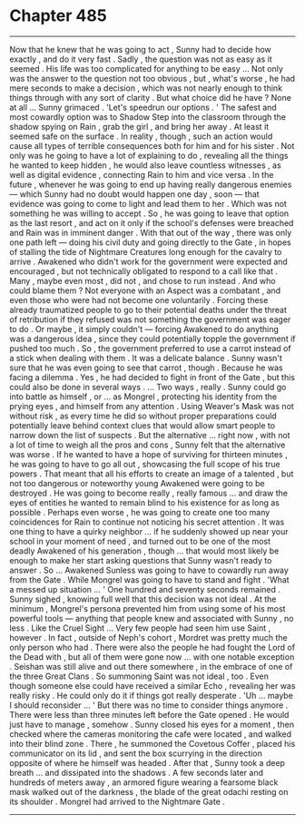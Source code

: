 
# Chapter 485


---

Now that he knew that he was going to act , Sunny had to decide how exactly , and do it very fast .
Sadly , the question was not as easy as it seemed .
His life was too complicated for anything to be easy …
Not only was the answer to the question not too obvious , but , what's worse , he had mere seconds to make a decision , which was not nearly enough to think things through with any sort of clarity .
But what choice did he have ? None at all ...
Sunny grimaced .
'Let's speedrun our options . '
The safest and most cowardly option was to Shadow Step into the classroom through the shadow spying on Rain , grab the girl , and bring her away .
At least it seemed safe on the surface .
In reality , though , such an action would cause all types of terrible consequences both for him and for his sister . Not only was he going to have a lot of explaining to do , revealing all the things he wanted to keep hidden , he would also leave countless witnesses , as well as digital evidence , connecting Rain to him and vice versa .
In the future , whenever he was going to end up having really dangerous enemies — which Sunny had no doubt would happen one day , soon — that evidence was going to come to light and lead them to her . Which was not something he was willing to accept .
So , he was going to leave that option as the last resort , and act on it only if the school's defenses were breached and Rain was in imminent danger .
With that out of the way , there was only one path left — doing his civil duty and going directly to the Gate , in hopes of stalling the tide of Nightmare Creatures long enough for the cavalry to arrive .
Awakened who didn't work for the government were expected and encouraged , but not technically obligated to respond to a call like that . Many , maybe even most , did not , and chose to run instead . And who could blame them ? Not everyone with an Aspect was a combatant , and even those who were had not become one voluntarily .
Forcing these already traumatized people to go to their potential deaths under the threat of retribution if they refused was not something the government was eager to do . Or maybe , it simply couldn't — forcing Awakened to do anything was a dangerous idea , since they could potentially topple the government if pushed too much .
So , the government preferred to use a carrot instead of a stick when dealing with them . It was a delicate balance .
Sunny wasn't sure that he was even going to see that carrot , though . Because he was facing a dilemma .
Yes , he had decided to fight in front of the Gate , but this could also be done in several ways .
… Two ways , really .
Sunny could go into battle as himself , or … as Mongrel , protecting his identity from the prying eyes , and himself from any attention .
Using Weaver's Mask was not without risk , as every time he did so without proper preparations could potentially leave behind context clues that would allow smart people to narrow down the list of suspects .
But the alternative … right now , with not a lot of time to weigh all the pros and cons , Sunny felt that the alternative was worse .
If he wanted to have a hope of surviving for thirteen minutes , he was going to have to go all out , showcasing the full scope of his true powers . That meant that all his efforts to create an image of a talented , but not too dangerous or noteworthy young Awakened were going to be destroyed .
He was going to become really , really famous … and draw the eyes of entities he wanted to remain blind to his existence for as long as possible .
Perhaps even worse , he was going to create one too many coincidences for Rain to continue not noticing his secret attention . It was one thing to have a quirky neighbor … if he suddenly showed up near your school in your moment of need , and turned out to be one of the most deadly Awakened of his generation , though … that would most likely be enough to make her start asking questions that Sunny wasn't ready to answer .
So …
Awakened Sunless was going to have to cowardly run away from the Gate .
While Mongrel was going to have to stand and fight .
'What a messed up situation ... '
One hundred and seventy seconds remained .
Sunny sighed , knowing full well that this decision was not ideal . At the minimum , Mongrel's persona prevented him from using some of his most powerful tools — anything that people knew and associated with Sunny , no less . Like the Cruel Sight …
Very few people had seen him use Saint , however . In fact , outside of Neph's cohort , Mordret was pretty much the only person who had . There were also the people he had fought the Lord of the Dead with , but all of them were gone now … with one notable exception . Seishan was still alive and out there somewhere , in the embrace of one of the three Great Clans .
So summoning Saint was not ideal , too . Even though someone else could have received a similar Echo , revealing her was really risky . He could only do it if things got really desperate .
'Uh … maybe I should reconsider … '
But there was no time to consider things anymore .
There were less than three minutes left before the Gate opened . He would just have to manage , somehow .
Sunny closed his eyes for a moment , then checked where the cameras monitoring the cafe were located , and walked into their blind zone . There , he summoned the Covetous Coffer , placed his communicator on its lid , and sent the box scurrying in the direction opposite of where he himself was headed .
After that , Sunny took a deep breath … and dissipated into the shadows .
A few seconds later and hundreds of meters away , an armored figure wearing a fearsome black mask walked out of the darkness , the blade of the great odachi resting on its shoulder .
Mongrel had arrived to the Nightmare Gate .

---

